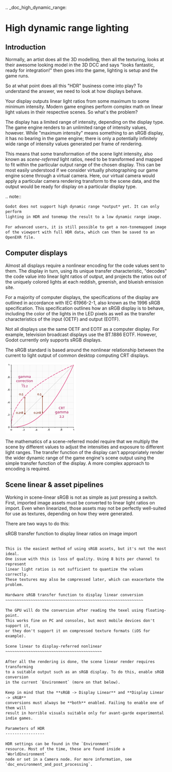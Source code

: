 .. _doc_high_dynamic_range:

High dynamic range lighting
===========================

Introduction
------------

Normally, an artist does all the 3D modelling, then all the texturing,
looks at their awesome looking model in the 3D DCC and says "looks
fantastic, ready for integration!" then goes into the game, lighting is
setup and the game runs.

So at what point does all this "HDR" business come into play? To understand
the answer, we need to look at how displays behave.

Your display outputs linear light ratios from some maximum to some minimum
intensity. Modern game engines perform complex math on linear light values in
their respective scenes. So what's the problem?

The display has a limited range of intensity, depending on the display type.
The game engine renders to an unlimited range of intensity values, however.
While "maximum intensity" means something to an sRGB display, it has no bearing
in the game engine; there is only a potentially infinitely wide range
of intensity values generated per frame of rendering.

This means that some transformation of the scene light intensity, also known
as *scene-referred* light ratios, need to be transformed and mapped to fit
within the particular output range of the chosen display. This can be most
easily understood if we consider virtually photographing our game engine scene
through a virtual camera. Here, our virtual camera would apply a particular
camera rendering transform to the scene data, and the output would be ready
for display on a particular display type.

.. note::

    Godot does not support high dynamic range *output* yet. It can only perform
    lighting in HDR and tonemap the result to a low dynamic range image.

    For advanced users, it is still possible to get a non-tonemapped image
    of the viewport with full HDR data, which can then be saved to an OpenEXR file.

Computer displays
-----------------

Almost all displays require a nonlinear encoding for the code values sent
to them. The display in turn, using its unique transfer characteristic,
"decodes" the code value into linear light ratios of output, and projects
the ratios out of the uniquely colored lights at each reddish, greenish,
and blueish emission site.

For a majority of computer displays, the specifications of the display are
outlined in accordance with IEC 61966-2-1, also known as the
1996 sRGB specification. This specification outlines how an sRGB display
is to behave, including the color of the lights in the LED pixels as well as
the transfer characteristics of the input (OETF) and output (EOTF).

Not all displays use the same OETF and EOTF as a computer display.
For example, television broadcast displays use the BT.1886 EOTF.
However, Godot currently only supports sRGB displays.

The sRGB standard is based around the nonlinear relationship between the current
to light output of common desktop computing CRT displays.

![](img/hdr_gamma.png)

The mathematics of a scene-referred model require that we multiply the scene by
different values to adjust the intensities and exposure to different
light ranges. The transfer function of the display can't appropriately render
the wider dynamic range of the game engine's scene output using the simple
transfer function of the display. A more complex approach to encoding
is required.

Scene linear & asset pipelines
------------------------------

Working in scene-linear sRGB is not as simple as just pressing a switch. First,
imported image assets must be converted to linear light ratios on import. Even
when linearized, those assets may not be perfectly well-suited for use
as textures, depending on how they were generated.

There are two ways to do this:

sRGB transfer function to display linear ratios on image import
~~~~~~~~~~~~~~~~~~~~~~~~~~~~~~~~~~~~~~~~~~~~~~~~~~~~~~~~~~~~~~~

This is the easiest method of using sRGB assets, but it's not the most ideal.
One issue with this is loss of quality. Using 8 bits per channel to represent
linear light ratios is not sufficient to quantize the values correctly.
These textures may also be compressed later, which can exacerbate the problem.

Hardware sRGB transfer function to display linear conversion
~~~~~~~~~~~~~~~~~~~~~~~~~~~~~~~~~~~~~~~~~~~~~~~~~~~~~~~~~~~~

The GPU will do the conversion after reading the texel using floating-point.
This works fine on PC and consoles, but most mobile devices don't support it,
or they don't support it on compressed texture formats (iOS for example).

Scene linear to display-referred nonlinear
~~~~~~~~~~~~~~~~~~~~~~~~~~~~~~~~~~~~~~~~~~

After all the rendering is done, the scene linear render requires transforming
to a suitable output such as an sRGB display. To do this, enable sRGB conversion
in the current `Environment` (more on that below).

Keep in mind that the **sRGB -> Display Linear** and **Display Linear -> sRGB**
conversions must always be **both** enabled. Failing to enable one of them will
result in horrible visuals suitable only for avant-garde experimental
indie games.

Parameters of HDR
-----------------

HDR settings can be found in the `Environment`
resource. Most of the time, these are found inside a
`WorldEnvironment`
node or set in a Camera node. For more information, see
`doc_environment_and_post_processing`.

